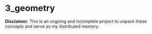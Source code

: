 # 3_geometry

**Disclaimer**: This is an ongoing and incomplete project to unpack these concepts and serve as my distributed memory.
